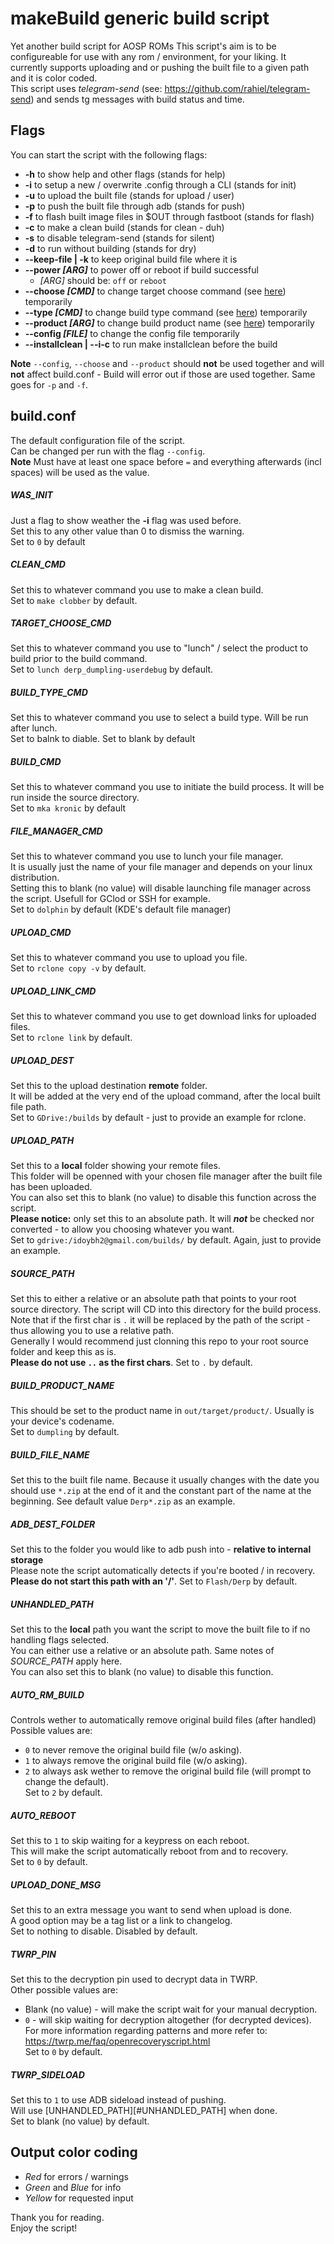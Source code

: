 # makeBuild generic build script
Yet another build script for AOSP ROMs
This script's aim is to be configureable for use with any rom / environment, for your liking.
It currently supports uploading and or pushing the built file to a given path and it is color coded.   
This script uses *telegram-send* (see: https://github.com/rahiel/telegram-send) and sends tg messages with build status and time.

## Flags
You can start the script with the following flags:
* **-h** to show help and other flags (stands for help)
* **-i** to setup a new / overwrite .config through a CLI (stands for init)
* **-u** to upload the built file (stands for upload / user)
* **-p** to push the built file through adb (stands for push)
* **-f** to flash built image files in $OUT through fastboot (stands for flash)
* **-c** to make a clean build (stands for clean - duh)
* **-s** to disable telegram-send (stands for silent)
* **-d** to run without building (stands for dry)
* **--keep-file | -k** to keep original build file where it is
* **--power _[ARG]_** to power off or reboot if build successful
  * _[ARG]_ should be: `off` or `reboot`
* **--choose _[CMD]_** to change target choose command (see [here](#target_choose_cmd)) temporarily
* **--type _[CMD]_** to change build type command (see [here](#build_type_cmd)) temporarily
* **--product _[ARG]_** to change build product name (see [here](#build_product_name)) temporarily
* **--config _[FILE]_** to change the config file temporarily
* **--installclean | --i-c** to run make installclean before the build

**Note** `--config`, `--choose` and `--product` should **not** be used together and will **not** affect build.conf - Build will error out if those are used together. Same goes for `-p` and `-f`.

## build.conf
The default configuration file of the script.  
Can be changed per run with the flag `--config`.  
**Note** Must have at least one space before `=` and everything afterwards (incl spaces) will be used as the value.  

##### WAS_INIT
Just a flag to show weather the **-i** flag was used before.  
Set this to any other value than 0 to dismiss the warning.  
Set to `0` by default
##### CLEAN_CMD
Set this to whatever command you use to make a clean build.  
Set to `make clobber` by default.
##### TARGET_CHOOSE_CMD
Set this to whatever command you use to "lunch" / select the product to build prior to the build command.  
Set to `lunch derp_dumpling-userdebug` by default.
##### BUILD_TYPE_CMD
Set this to whatever command you use to select a build type. Will be run after lunch.  
Set to balnk to diable. Set to blank by default
##### BUILD_CMD
Set this to whatever command you use to initiate the build process. It will be run inside the source directory.  
Set to `mka kronic` by default
##### FILE_MANAGER_CMD
Set this to whatever command you use to lunch your file manager.  
It is usually just the name of your file manager and depends on your linux distribution.  
Setting this to blank (no value) will disable launching file manager across the script. Usefull for GClod or SSH for example.  
Set to `dolphin` by default (KDE's default file manager)
##### UPLOAD_CMD
Set this to whatever command you use to upload you file.  
Set to `rclone copy -v` by default.
##### UPLOAD_LINK_CMD
Set this to whatever command you use to get download links for uploaded files.  
Set to `rclone link` by default.
##### UPLOAD_DEST
Set this to the upload destination **remote** folder.  
It will be added at the very end of the upload command, after the local built file path.  
Set to `GDrive:/builds` by default - just to provide an example for rclone.
##### UPLOAD_PATH
Set this to a **local** folder showing your remote files.  
This folder will be openned with your chosen file manager after the built file has been uploaded.  
You can also set this to blank (no value) to disable this function across the script.  
**Please notice:** only set this to an absolute path. It will ***not*** be checked nor converted - to allow you choosing whatever you want.  
Set to `gdrive:/idoybh2@gmail.com/builds/` by default. Again, just to provide an example.
##### SOURCE_PATH
Set this to either a relative or an absolute path that points to your root source directory.
The script will CD into this directory for the build process.  
Note that if the first char is `.` it will be replaced by the path of the script - thus allowing you to use a relative path.  
Generally I would recommend just clonning this repo to your root source folder and keep this as is.  
**Please do not use `..` as the first chars**. Set to `.` by default.
##### BUILD_PRODUCT_NAME
This should be set to the product name in `out/target/product/`. Usually is your device's codename.  
Set to `dumpling` by default.
##### BUILD_FILE_NAME
Set this to the built file name. Because it usually changes with the date you should use `*.zip` at the end of it and the
constant part of the name at the beginning. See default value `Derp*.zip` as an example.
##### ADB_DEST_FOLDER
Set this to the folder you would like to adb push into - **relative to internal storage**  
Please note the script automatically detects if you're booted / in recovery.  
**Please do not start this path with an '/'**. Set to `Flash/Derp` by default.
##### UNHANDLED_PATH
Set this to the **local** path you want the script to move the built file to if no handling flags selected.  
You can either use a relative or an absolute path. Same notes of *SOURCE_PATH* apply here.  
You can also set this to blank (no value) to disable this function.
##### AUTO_RM_BUILD
Controls wether to automatically remove original build files (after handled)
Possible values are:
* `0` to never remove the original build file (w/o asking).
* `1` to always remove the original build file (w/o asking).
* `2` to always ask wether to remove the original build file (will prompt to change the default).  
Set to `2` by default.
##### AUTO_REBOOT
Set this to `1` to skip waiting for a keypress on each reboot.  
This will make the script automatically reboot from and to recovery.  
Set to `0` by default.
##### UPLOAD_DONE_MSG
Set this to an extra message you want to send when upload is done.  
A good option may be a tag list or a link to changelog.  
Set to nothing to disable. Disabled by default.
##### TWRP_PIN
Set this to the decryption pin used to decrypt data in TWRP.  
Other possible values are:
* Blank (no value) - will make the script wait for your manual decryption.  
* `0` - will skip waiting for decryption altogether (for decrypted devices).  
For more information regarding patterns and more refer to: https://twrp.me/faq/openrecoveryscript.html  
Set to `0` by default.
##### TWRP_SIDELOAD
Set this to `1` to use ADB sideload instead of pushing.  
Will use [UNHANDLED_PATH][#UNHANDLED_PATH] when done.  
Set to blank (no value) by default.

## Output color coding
* *Red* for errors / warnings
* *Green* and *Blue* for info
* *Yellow* for requested input

Thank you for reading.  
Enjoy the script!
